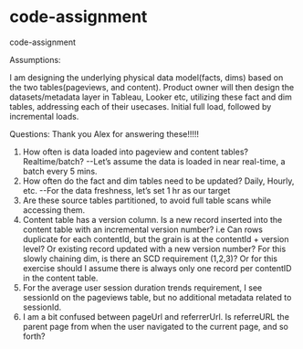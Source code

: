 # code-assignment
code-assignment



Assumptions:

I am designing the underlying physical data model(facts, dims) based on the two tables(pageviews, and content). Product owner will then design the datasets/metadata layer in Tableau, Looker etc, utilizing these fact and dim tables, addressing each of their usecases.
Initial full load, followed by incremental loads.

Questions:
Thank you Alex for answering these!!!!!

1. How often is data loaded into pageview and content tables? Realtime/batch?
--Let’s assume the data is loaded in near real-time, a batch every 5 mins.
2. How often do the fact and dim tables need to be updated? Daily, Hourly, etc.
--For the data freshness, let’s set 1 hr as our target
3. Are these source tables partitioned, to avoid full table scans while accessing them.  
4. Content table has a version column. Is a new record inserted into the content table with an incremental version number? i.e Can rows duplicate for each contentId, but the grain is at the contentId + version level? Or existing record updated with a new version number?
For this slowly chaining dim, is there an SCD requirement (1,2,3)?
Or for this exercise should I assume there is always only one record per contentID in the content table.
5. For the average user session duration trends requirement, I see sessionId on the pageviews table, but no additional metadata related to sessionId.
6. I am a bit confused between pageUrl and referrerUrl. Is referreURL the parent page from when the user navigated to the current page, and so forth?
